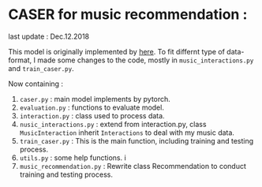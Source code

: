 # CASER for music recommendation :
last update : Dec.12.2018  

This model is originally implemented by  [here](https://github.com/graytowne/caser_pytorch). To fit differnt type of data-format, I made some changes to the code, mostly in `music_interactions.py` and `train_caser.py`. 

Now containing :   

1. `caser.py` : main model implements by pytorch.  
2. `evaluation.py` : functions to evaluate model.  
3. `interaction.py` : class used to process data.  
4. `nusic_interactions.py` : extend from interaction.py, class `MusicInteraction` inherit `Interactions` to deal with my music data.  
5. `train_caser.py` : This is the main function, including training and testing process.  
6. `utils.py` : some help functions.   i
7. `music_recommendation.py` : Rewrite class Recommendation to conduct training and testing process.  
